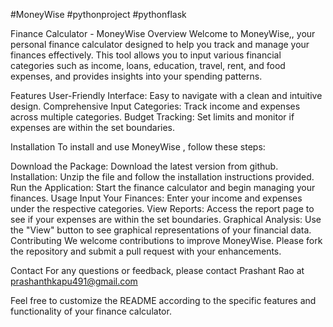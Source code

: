  #MoneyWise 
 #pythonproject 
 #pythonflask

Finance Calculator - MoneyWise
Overview
Welcome to  MoneyWise,, your personal finance calculator designed to help you track and manage your finances effectively. This tool allows you to input various financial categories such as income, loans, education, travel, rent, and food expenses, and provides insights into your spending patterns.

Features
User-Friendly Interface: Easy to navigate with a clean and intuitive design.
Comprehensive Input Categories: Track income and expenses across multiple categories.
Budget Tracking: Set limits and monitor if expenses are within the set boundaries.


Installation
To install and use MoneyWise , follow these steps:

Download the Package: Download the latest version from  github.
Installation: Unzip the file and follow the installation instructions provided.
Run the Application: Start the finance calculator and begin managing your finances.
Usage
Input Your Finances: Enter your income and expenses under the respective categories.
View Reports: Access the report page to see if your expenses are within the set boundaries.
Graphical Analysis: Use the "View" button to see graphical representations of your financial data.
Contributing
We welcome contributions to improve MoneyWise. Please fork the repository and submit a pull request with your enhancements.


Contact
For any questions or feedback, please contact Prashant Rao at prashanthkapu491@gmail.com

Feel free to customize the README according to the specific features and functionality of your finance calculator.
